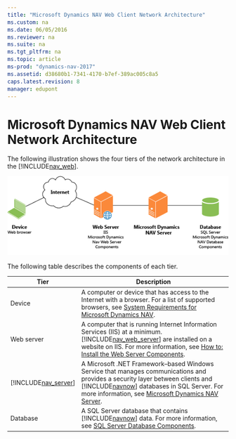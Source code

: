 ```yaml
---
title: "Microsoft Dynamics NAV Web Client Network Architecture"
ms.custom: na
ms.date: 06/05/2016
ms.reviewer: na
ms.suite: na
ms.tgt_pltfrm: na
ms.topic: article
ms-prod: "dynamics-nav-2017"
ms.assetid: d38680b1-7341-4170-b7ef-389ac005c8a5
caps.latest.revision: 8
manager: edupont
---
```

# Microsoft Dynamics NAV Web Client Network Architecture
The following illustration shows the four tiers of the network architecture in the [!INCLUDE[nav_web](includes/nav_web_md.md)].  

 ![NAV Web Client network architecture](media/NAV_WebClient_Network_Architecture.png "NAV\_WebClient\_Network\_Architecture")  

 The following table describes the components of each tier.  

|Tier|Description|  
|----------|-----------------|  
|Device|A computer or device that has access to the Internet with a browser. For a list of supported browsers, see [System Requirements for Microsoft Dynamics NAV](System-Requirements-for-Microsoft-Dynamics-NAV.md).|  
|Web server|A computer that is running Internet Information Services \(IIS\) at a minimum. [!INCLUDE[nav_web_server](includes/nav_web_server_md.md)] are installed on a website on IIS. For more information, see [How to: Install the Web Server Components](How-to--Install%20the%20Web%20Server%20Components.md).|  
|[!INCLUDE[nav_server](includes/nav_server_md.md)]|A Microsoft .NET Framework–based Windows Service that manages communications and provides a security layer between clients and [!INCLUDE[navnow](includes/navnow_md.md)] databases in SQL Server. For more information, see [Microsoft Dynamics NAV Server](Microsoft-Dynamics-NAV-Server.md).|  
|Database|A SQL Server database that contains [!INCLUDE[navnow](includes/navnow_md.md)] data. For more information, see [SQL Server Database Components](SQL-Server-Database-Components.md).|
